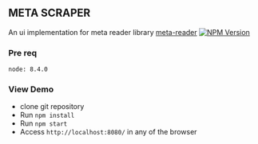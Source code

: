 ## META SCRAPER 

An ui implementation for meta reader library 
[meta-reader](https://github.com/krishna2nd/meta-reader) [![NPM Version][npm-image]][npm-url]

### Pre req
  `node: 8.4.0`

### View Demo
  * clone git repository
  * Run `npm install`
  * Run `npm start`
  * Access `http://localhost:8080/` in any of the browser

[npm-image]: https://img.shields.io/npm/v/meta-reader.svg
[npm-url]: https://npmjs.org/package/meta-reader
